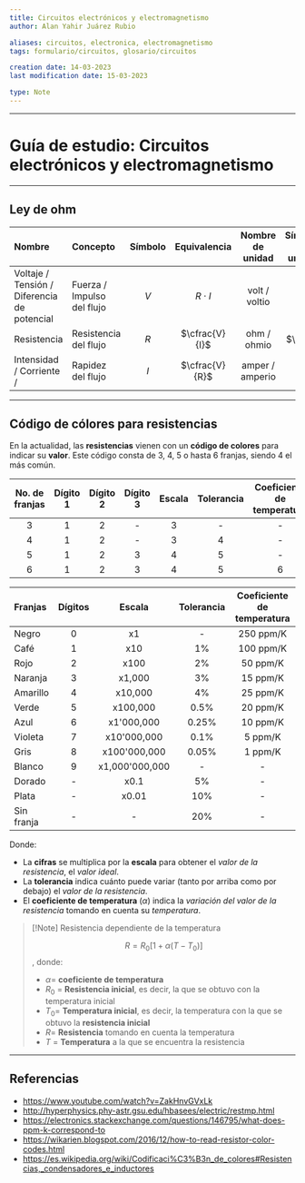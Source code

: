 ```yaml
---
title: Circuitos electrónicos y electromagnetismo
author: Alan Yahir Juárez Rubio

aliases: circuitos, electronica, electromagnetismo
tags: formulario/circuitos, glosario/circuitos

creation date: 14-03-2023
last modification date: 15-03-2023

type: Note
---
```


---
# Guía de estudio: Circuitos electrónicos y electromagnetismo

---
## Ley de ohm

| Nombre                                      | Concepto                    | Símbolo |  Equivalencia  | Nombre de unidad | Símbolo de unidad |
|:------------------------------------------- |:--------------------------- |:-------:|:--------------:|:----------------:|:-----------------:|
| Voltaje / Tensión / Diferencia de potencial | Fuerza  / Impulso del flujo |   $V$   |   $R\cdot I$   |  volt / voltio   |        $V$        |
| Resistencia                                 | Resistencia del flujo       |   $R$   | $\cfrac{V}{I}$ |   ohm / ohmio    |      $\ohm$       |
| Intensidad / Corriente /                    | Rapidez del flujo           |   $I$   | $\cfrac{V}{R}$ | amper / amperio  |        $A$        |

 ---
## Código de cólores para resistencias

En la actualidad, las **resistencias** vienen con un **código de colores** para indicar su **valor**. Este código consta de 3, 4, 5 o hasta 6 franjas, siendo 4 el más común.

| No. de franjas | Dígito 1 | Dígito 2 | Dígito 3 | Escala | Tolerancia | Coeficiente de temperatura |
|:--------------:|:--------:|:--------:|:--------:|:------:|:----------:|:--------------------------:|
|       3        |    1     |    2     |    -     |   3    |     -      |             -              |
|       4        |    1     |    2     |    -     |   3    |     4      |             -              |
|       5        |    1     |    2     |    3     |   4    |     5      |             -              |
|       6        |    1     |    2     |    3     |   4    |     5      |             6              |

| Franjas    | Dígitos |     Escala     | Tolerancia | Coeficiente de temperatura |
|:---------- |:-------:|:--------------:|:----------:|:--------------------------:|
| Negro      |    0    |       x1       |     -      |         250 ppm/K          |
| Café       |    1    |      x10       |     1%     |         100 ppm/K          |
| Rojo       |    2    |      x100      |     2%     |          50 ppm/K          |
| Naranja    |    3    |     x1,000     |     3%     |          15 ppm/K          |
| Amarillo   |    4    |    x10,000     |     4%     |          25 ppm/K          |
| Verde      |    5    |    x100,000    |    0.5%    |          20 ppm/K          |
| Azul       |    6    |   x1'000,000   |   0.25%    |          10 ppm/K          |
| Violeta    |    7    |  x10'000,000   |    0.1%    |          5 ppm/K           |
| Gris       |    8    |  x100'000,000  |   0.05%    |          1 ppm/K           |
| Blanco     |    9    | x1,000'000,000 |     -      |             -              |
| Dorado     |    -    |      x0.1      |     5%     |             -              |
| Plata      |    -    |     x0.01      |    10%     |             -              |
| Sin franja |    -    |       -        |    20%     |             -              |

Donde: 

- La **cifras** se multiplica por la **escala** para obtener el _valor de la resistencia_, el _valor ideal_.
- La **tolerancia** indica cuánto puede variar (tanto por arriba como por debajo) el _valor de la resistencia_.
- El **coeficiente de temperatura** ($\alpha$) indica la *variación del valor de la resistencia* tomando en cuenta su *temperatura*.

> [!Note] Resistencia dependiente de la temperatura
> 
> $$R = R_0 \left[1+\alpha \left(T-T_0\right)\right]$$, donde:
> 
> - $\alpha =$ **coeficiente de temperatura**
> - $R_0$ = **Resistencia inicial**, es decir, la que se obtuvo con la temperatura inicial
> - $T_0 =$ **Temperatura inicial**, es decir, la temperatura con la que se obtuvo la **resistencia inicial**
> - $R =$ **Resistencia** tomando en cuenta la temperatura
> - $T$ = **Temperatura** a la que se encuentra la resistencia

<div style="page-break-after: always;"></div>

---
## Referencias

- https://www.youtube.com/watch?v=ZakHnvGVxLk
- http://hyperphysics.phy-astr.gsu.edu/hbasees/electric/restmp.html
- https://electronics.stackexchange.com/questions/146795/what-does-ppm-k-correspond-to
- https://wikarien.blogspot.com/2016/12/how-to-read-resistor-color-codes.html
- https://es.wikipedia.org/wiki/Codificaci%C3%B3n_de_colores#Resistencias,_condensadores_e_inductores